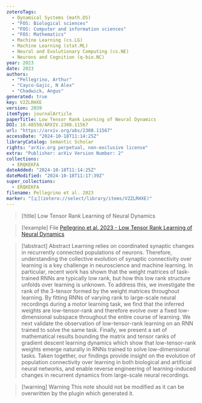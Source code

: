 ```yaml
---
zoteroTags:
  - Dynamical Systems (math.DS)
  - "FOS: Biological sciences"
  - "FOS: Computer and information sciences"
  - "FOS: Mathematics"
  - Machine Learning (cs.LG)
  - Machine Learning (stat.ML)
  - Neural and Evolutionary Computing (cs.NE)
  - Neurons and Cognition (q-bio.NC)
year: 2023
date: 2023
authors:
  - "Pellegrino, Arthur"
  - "Cayco-Gajic, N Alex"
  - "Chadwick, Angus"
generated: true
key: V2ZLRHXE
version: 2039
itemType: journalArticle
paperTitle: Low Tensor Rank Learning of Neural Dynamics
DOI: 10.48550/ARXIV.2308.11567
url: "https://arxiv.org/abs/2308.11567"
accessDate: "2024-10-18T11:14:25Z"
libraryCatalog: Semantic Scholar
rights: "arXiv.org perpetual, non-exclusive license"
extra: "Publisher: arXiv Version Number: 2"
collections:
  - ERQKEKFA
dateAdded: "2024-10-18T11:14:25Z"
dateModified: "2024-10-18T11:17:39Z"
super_collections:
  - ERQKEKFA
filename: Pellegrino et al. 2023
marker: "[🇿](zotero://select/library/items/V2ZLRHXE)"
---
```


> [!title] Low Tensor Rank Learning of Neural Dynamics

> [!example] File
> [Pellegrino et al. 2023 - Low Tensor Rank Learning of Neural Dynamics](/Papers/PDFs/Pellegrino%20et%20al.%202023%20-%20Low%20Tensor%20Rank%20Learning%20of%20Neural%20Dynamics.pdf)

> [!abstract] Abstract
> Learning relies on coordinated synaptic changes in recurrently connected populations of neurons. Therefore, understanding the collective evolution of synaptic connectivity over learning is a key challenge in neuroscience and machine learning. In particular, recent work has shown that the weight matrices of task-trained RNNs are typically low rank, but how this low rank structure unfolds over learning is unknown. To address this, we investigate the rank of the 3-tensor formed by the weight matrices throughout learning. By fitting RNNs of varying rank to large-scale neural recordings during a motor learning task, we find that the inferred weights are low-tensor-rank and therefore evolve over a fixed low-dimensional subspace throughout the entire course of learning. We next validate the observation of low-tensor-rank learning on an RNN trained to solve the same task. Finally, we present a set of mathematical results bounding the matrix and tensor ranks of gradient descent learning dynamics which show that low-tensor-rank weights emerge naturally in RNNs trained to solve low-dimensional tasks. Taken together, our findings provide insight on the evolution of population connectivity over learning in both biological and artificial neural networks, and enable reverse engineering of learning-induced changes in recurrent dynamics from large-scale neural recordings.

>[!warning] Warning
> This note should not be modified as it can be overwritten by the plugin which generated it.

